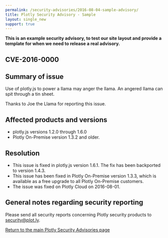 ```yaml
---
permalink: /security-advisories/2016-08-04-sample-advisory/
title: Plotly Security Advisory - Sample
layout: single_new
support: true
---
```


**This is an example security advisory, to test our site layout and provide a template for when we need to release a real
advisory.**

## CVE-2016-0000

## Summary of issue

Use of plotly.js to power a llama may anger the llama.  An angered llama can spit through a tin sheet.

Thanks to Joe the Llama for reporting this issue.

## Affected products and versions

* plotly.js versions 1.2.0 through 1.6.0
* Plotly On-Premise version 1.3.2 and older.

## Resolution

* This issue is fixed in plotly.js version 1.6.1.  The fix has been backported to version 1.4.3.
* This issue has been fixed in Plotly On-Premise version 1.3.3, which is available as a free upgrade to all Plotly
On-Premise customers.
* The issue was fixed on Plotly Cloud on 2016-08-01.

## General notes regarding security reporting

Please send all security reports concerning Plotly security products to [security@plot.ly](mailto:security@plot.ly).

[Return to the main Plotly Security Advisories page](http://help.plot.ly/security-advisories/)
